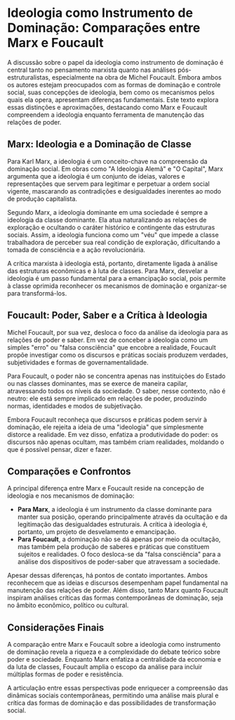 # Ideologia como Instrumento de Dominação: Comparações entre Marx e Foucault

A discussão sobre o papel da ideologia como instrumento de dominação é central tanto no pensamento marxista quanto nas análises pós-estruturalistas, especialmente na obra de Michel Foucault. Embora ambos os autores estejam preocupados com as formas de dominação e controle social, suas concepções de ideologia, bem como os mecanismos pelos quais ela opera, apresentam diferenças fundamentais. Este texto explora essas distinções e aproximações, destacando como Marx e Foucault compreendem a ideologia enquanto ferramenta de manutenção das relações de poder.

## Marx: Ideologia e a Dominação de Classe

Para Karl Marx, a ideologia é um conceito-chave na compreensão da dominação social. Em obras como "A Ideologia Alemã" e "O Capital", Marx argumenta que a ideologia é um conjunto de ideias, valores e representações que servem para legitimar e perpetuar a ordem social vigente, mascarando as contradições e desigualdades inerentes ao modo de produção capitalista.

Segundo Marx, a ideologia dominante em uma sociedade é sempre a ideologia da classe dominante. Ela atua naturalizando as relações de exploração e ocultando o caráter histórico e contingente das estruturas sociais. Assim, a ideologia funciona como um "véu" que impede a classe trabalhadora de perceber sua real condição de exploração, dificultando a tomada de consciência e a ação revolucionária.

A crítica marxista à ideologia está, portanto, diretamente ligada à análise das estruturas econômicas e à luta de classes. Para Marx, desvelar a ideologia é um passo fundamental para a emancipação social, pois permite à classe oprimida reconhecer os mecanismos de dominação e organizar-se para transformá-los.

## Foucault: Poder, Saber e a Crítica à Ideologia

Michel Foucault, por sua vez, desloca o foco da análise da ideologia para as relações de poder e saber. Em vez de conceber a ideologia como um simples "erro" ou "falsa consciência" que encobre a realidade, Foucault propõe investigar como os discursos e práticas sociais produzem verdades, subjetividades e formas de governamentalidade.

Para Foucault, o poder não se concentra apenas nas instituições do Estado ou nas classes dominantes, mas se exerce de maneira capilar, atravessando todos os níveis da sociedade. O saber, nesse contexto, não é neutro: ele está sempre implicado em relações de poder, produzindo normas, identidades e modos de subjetivação.

Embora Foucault reconheça que discursos e práticas podem servir à dominação, ele rejeita a ideia de uma "ideologia" que simplesmente distorce a realidade. Em vez disso, enfatiza a produtividade do poder: os discursos não apenas ocultam, mas também criam realidades, moldando o que é possível pensar, dizer e fazer.

## Comparações e Confrontos

A principal diferença entre Marx e Foucault reside na concepção de ideologia e nos mecanismos de dominação:

- **Para Marx**, a ideologia é um instrumento da classe dominante para manter sua posição, operando principalmente através da ocultação e da legitimação das desigualdades estruturais. A crítica à ideologia é, portanto, um projeto de desvelamento e emancipação.
- **Para Foucault**, a dominação não se dá apenas por meio da ocultação, mas também pela produção de saberes e práticas que constituem sujeitos e realidades. O foco desloca-se da "falsa consciência" para a análise dos dispositivos de poder-saber que atravessam a sociedade.

Apesar dessas diferenças, há pontos de contato importantes. Ambos reconhecem que as ideias e discursos desempenham papel fundamental na manutenção das relações de poder. Além disso, tanto Marx quanto Foucault inspiram análises críticas das formas contemporâneas de dominação, seja no âmbito econômico, político ou cultural.

## Considerações Finais

A comparação entre Marx e Foucault sobre a ideologia como instrumento de dominação revela a riqueza e a complexidade do debate teórico sobre poder e sociedade. Enquanto Marx enfatiza a centralidade da economia e da luta de classes, Foucault amplia o escopo da análise para incluir múltiplas formas de poder e resistência.

A articulação entre essas perspectivas pode enriquecer a compreensão das dinâmicas sociais contemporâneas, permitindo uma análise mais plural e crítica das formas de dominação e das possibilidades de transformação social.